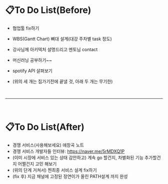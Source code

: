 # 📋**To Do List**(Before)
   
- 협업툴 fix하기
- WBS(Gantt Chart) 뼈대 설계(대강 주차별 task 정도)
- 강사님께 아키텍처 설명드리고 멘토님 contact

- 머신러닝 공부하기~~
- spotify API 살펴보기
- (위의 세 개는 집가기전에 끝낼 것, 아래 두 개는 무기한)
<br>

---
<br>

# 📋**To Do List**(After)

- 경쟁 서비스(사용해보세요) 애창곡 노트
- 경쟁 서비스 개발자들 인터뷰: https://naver.me/5rMDXQ1P
- (이미 시장에 서비스 있는 상태 감안하고) 계속 go 할건지, 차별화된 기능 추가할건지 어쩔건지 고민 해보기
- (위의 단계 거쳐서) 찐최종 서비스 설계 fix하기
- (fix 후) 지금 채널에 고정된 정연이가 올린 PATH설계 까지 완성
<br>

